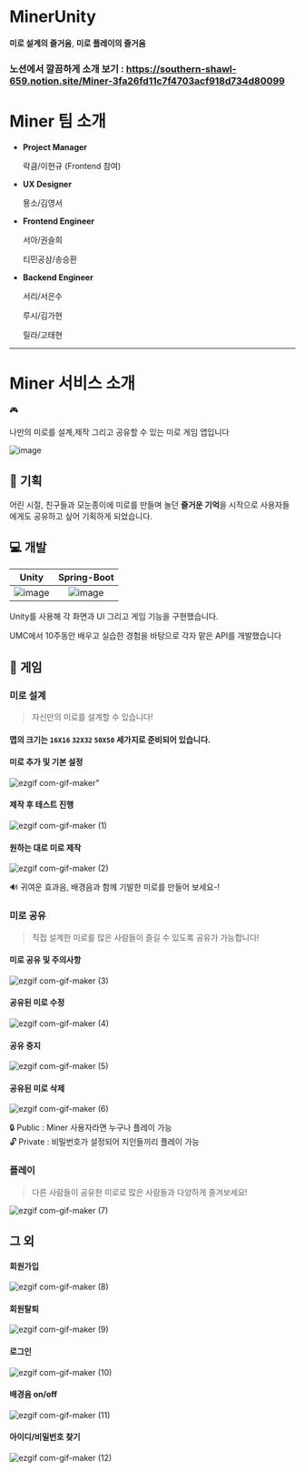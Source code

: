 # MinerUnity

**미로 설계의 즐거움**, **미로 플레이의 즐거움**

### 노션에서 깔끔하게 소개 보기  : https://southern-shawl-659.notion.site/Miner-3fa26fd11c7f4703acf918d734d80099

# Miner 팀 소개

- **Project Manager**
    
    락큼/이현규
    (Frontend 참여)
    

- **UX Designer**
    
    묭소/김영서
    

- **Frontend Engineer**
    
    서아/권슬희
    
    티민공삼/송승환
    

- **Backend Engineer**
    
    서리/서은수
    
    루시/김가현
    
    릴라/고태현
    

---

# Miner 서비스 소개

<aside>
🎮 <p align="justify">
 나만의 미로를 설계,제작 그리고 공유할 수 있는 미로 게임 앱입니다
</p>
</aside>

![image](https://user-images.githubusercontent.com/77333310/208293462-34c682bf-71a4-4447-99ee-7a2d69e153f3.png)



## 📝 기획

어린 시절, 친구들과 모눈종이에 미로를 만들며 놀던 **즐거운 기억**을 시작으로 사용자들에게도 공유하고 싶어 기획하게 되었습니다.

## 💻 개발

| Unity | Spring-Boot |
| :--------: | :--------: |
| ![image](https://user-images.githubusercontent.com/77333310/208293490-ee2ba8f6-4cfa-4741-8182-9baf9f2332ff.png)| ![image](https://user-images.githubusercontent.com/77333310/208293500-1ea9361c-de19-49ca-a042-3813a42863da.png)|  

Unity를 사용해 각 화면과 UI 그리고 게임 기능을 구현했습니다.

UMC에서 10주동안 배우고 실습한 경험을 바탕으로 각자 맡은 API를 개발했습니다

## 💫 게임

### 미로 설계

> 자신만의 미로를 설계할 수 있습니다!
> 

#### 맵의 크기는 `16X16`  `32X32` `50X50` 세가지로 준비되어 있습니다.

#### 미로 추가 및 기본 설정

![ezgif com-gif-maker](https://user-images.githubusercontent.com/77333310/208292535-c7bf56b0-92aa-4d47-9c26-fd65da555869.gif)"


#### 제작 후 테스트 진행

![ezgif com-gif-maker (1)](https://user-images.githubusercontent.com/77333310/208293581-cd90c848-b647-4137-b66b-95467f410c4f.gif)


#### 원하는 대로 미로 제작

![ezgif com-gif-maker (2)](https://user-images.githubusercontent.com/77333310/208293629-5d1b39f4-fa3d-417b-9b32-0a9d0d56fcfc.gif)


<aside>
🔊 귀여운 효과음, 배경음과 함께 기발한 미로를 만들어 보세요-!

</aside>

### **미로 공유**

> 직접 설계한 미로를 많은 사람들이 즐길 수 있도록 공유가 가능합니다!
> 

#### 미로 공유 및 주의사항

![ezgif com-gif-maker (3)](https://user-images.githubusercontent.com/77333310/208293704-404043e0-ddee-45f4-9699-dc2aa106225a.gif)


#### 공유된 미로 수정

![ezgif com-gif-maker (4)](https://user-images.githubusercontent.com/77333310/208293783-d80b8096-1e49-4f2f-99fa-447d02e447cf.gif)


#### 공유 중지

![ezgif com-gif-maker (5)](https://user-images.githubusercontent.com/77333310/208293807-d63a3c0a-e047-482f-b903-931e05581be9.gif)


#### 공유된 미로 삭제

![ezgif com-gif-maker (6)](https://user-images.githubusercontent.com/77333310/208293856-3d6f0420-026e-4c56-84a3-d3fea03561fa.gif)


<aside>
🔒 Public : Miner 사용자라면 누구나 플레이 가능

</aside>

<aside>
🔓 Private : 비밀번호가 설정되어 지인들끼리 플레이 가능

</aside>

### **플레이**

> 다른 사람들이 공유한 미로로 많은 사람들과 다양하게 즐겨보세요!
> 

![ezgif com-gif-maker (7)](https://user-images.githubusercontent.com/77333310/208293940-ce017c2f-92f7-4516-b243-a7d65c6619b6.gif)



## 그 외

#### 회원가입

![ezgif com-gif-maker (8)](https://user-images.githubusercontent.com/77333310/208293992-62dd472d-5939-45c2-91c2-6de1bbb57563.gif)


#### 회원탈퇴

![ezgif com-gif-maker (9)](https://user-images.githubusercontent.com/77333310/208294022-fcfed10a-b298-42d5-b0bb-0661932a3684.gif)

#### 로그인

![ezgif com-gif-maker (10)](https://user-images.githubusercontent.com/77333310/208294040-6ddaeb37-885b-4ed6-b6a2-b6ac23646fa7.gif)


#### 배경음 on/off

![ezgif com-gif-maker (11)](https://user-images.githubusercontent.com/77333310/208294065-e9a6c63d-b3c0-43ce-a135-0bbf116e1827.gif)


#### 아이디/비밀번호 찾기

![ezgif com-gif-maker (12)](https://user-images.githubusercontent.com/77333310/208294088-a658c49f-9e4d-46aa-b665-f80c46aa447d.gif)

